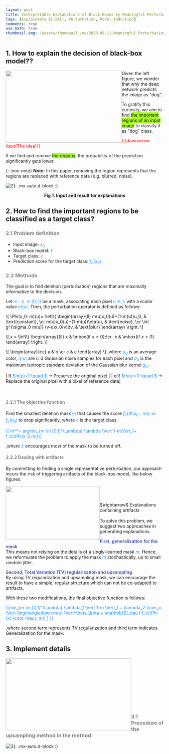 ```yaml
---
layout: post
title: Interpretable Explanations of Black Boxes by Meaningful Perturbation
tags: [Explainable AI(XAI), Perturbation, Model Induction]
comments: true
use_math: true
thumbnail-img: /assets/thumbnail_img/2020-08-11-Meaningful_Perturbation/post.png
---
```


## 1. How to explain the decision of black-box model??

<img src="https://da2so.github.io/assets/post_img/2020-08-11-Meaningful_Perturbation/1.png" width="370" height="230" style="float: left">

Given the left figure, we wonder that why the deep network predicts the image as "dog".


To gratify this curiosity, we aim to find <span style="background-color: #A4FF21">the important regions of an input image</span> to classify it as "dog" class.

<span style="color: red">\\[\downarrow \text{The idea}\\] </span>

If we find and remove <span style="background-color: #A4FF21">the regions</span>, the probability of the prediction significantly gets lower.


{: .box-note}
**Note:** In this paper, removing the region represents that the regions are replaced with reference data (e.g. blurred, noise).


![2](https://da2so.github.io/assets/post_img/2020-08-11-Meaningful_Perturbation/2.png){: .mx-auto.d-block :}

<p align=center><b>Fig 1. Input and result for explanations </b></p>


## 2. How to find the important regions to be classified as a target class?


### <span style="color:gray">2.1 Problem definition </span>

* Input image: <span style="color:DodgerBlue">$x_0$</span>
* Black-box model: <span style="color:DodgerBlue">$f$</span>
* Target class: <span style="color:DodgerBlue">$c$</span>
* Prediction score for the target class: <span style="color:DodgerBlue">$f_c(x_0)$</span>


### <span style="color:gray">2.2 Methods </span>  
The goal is to find deletion (perturbation) regions that are maximally informative to the decision.


Let <span style="color:DodgerBlue">$m:\lambda \rightarrow [0,1]$</span> be a mask, associating each pixel <span style="color:DodgerBlue">$u \in \lambda$</span> with a scalar value <span style="color:DodgerBlue">$m(u)$</span>.
Then, the perturbation operator is defined as follows:


\\[ 
\Phi(x_0: m)(u)= \\left\\{ \\begin{array}{ll} m(u)x_0(u)+(1-m(u))u_0, & \text{constant}, \cr
											 m(u)x_0(u)+(1-m(u))\eta(u), & \text{noise}, \cr 
											 \int g^{\sigma_0 m(u)} (v-u)x_0(v)dv, & \text{blur} 
							\\end{array} \\right. 
\\]


\\[ 
x = \\left\\{ \\begin{array}{ll}
         x & \mbox{if $x \geq 0$};\cr
        -x & \mbox{if $x < 0$}.
        \\end{array} \\right. 
\\] 

\\[
\\begin{array}{cc}
  a & b \cr
  c & c
\\end{array}
\\]
,where <span style="color:DodgerBlue">$u_0$</span> is an average color, <span style="color:DodgerBlue">$\eta(u)$</span> are i.i.d Gaussian noise samples for each pixel and <span style="color:DodgerBlue">$\sigma_0$</span> is the maximum isotropic standard deviation of the Gaussian blur kernel <span style="color:DodgerBlue">$g_\sigma$</span>.


| If <span style="color:DodgerBlue">$m(u)=1 \quad $</span> $\rightarrow$ Preserve the original pixel |
| elif <span style="color:DodgerBlue">$m(u)=0 \quad $</span> $\rightarrow$ Replace the original pixel with a pixel of reference data|


<br />

#### <span style="color:gray"> 2.2.1 The objective function </span>
Find the smallest deletion mask <span style="color:DodgerBlue">$m$</span> that causes the score <span style="color:DodgerBlue">$f_c(\Phi (x_0:m)) \ll f_c(x_0)$</span> to drop significantly, where <span style="color:DodgerBlue">$c$</span> is the target class.

<span style="color:DodgerBlue">\\[ m^*= argmin_{m \in [0,1]^\Lambda} \lambda \Vert 1-m\Vert_1+ f_c(\Phi(x_0:m))\\] </span>

,where <span style="color:DodgerBlue">$\lambda$</span> encourages most of the mask to be turned off.


#### <span style="color:gray">2.2.2 Dealing with artifacts</span>  
By committing to finding a single representative perturbation, our approach incurs the risk of triggering artifacts of the black-box model, like below figures.

<img src="https://da2so.github.io/assets/post_img/2020-08-11-Meaningful_Perturbation/3.png" width="300" height="170" style="float: left">
<br />
<br />
<br />
$\rightarrow$ Explanations containing artifacts

<br />
<br />
To solve this problem, we suggest two approaches in generating explanations.


<span style="color:#5256BC"><b>First, generalization for the mask</b></span>  
This means not relying on the details of a singly-learned mask <span style="color:DodgerBlue">$m$</span>. Hence, we reformulate the problem to apply the mask <span style="color:DodgerBlue">$m$</span> stochastically, up to small random jitter.


<span style="color:#5256BC"><b>Second, Total Variation (TV) regularization and upsampling</b></span>  
By uisng TV regularization and upsampling mask, we can encourage the result to have a simple, regular structure which can not be co-adapted to artifacts.

With these two modifications, the final objective function is follows:

<span style="color:DodgerBlue">\\[min_{m \in [0,1]^\Lambda} \lambda_1 \Vert 1-m \Vert_1 + \lambda_2 \sum_u \Vert \bigtriangledown m(u) \Vert^\beta_\beta + \mathbb{E}_\tau \[ f_c(\Phi (x( \cdot -\tau), m)) \] \\] </span>

,where second term represents TV regularization and third term indicates Generalization for the mask.


## 3. Implement details

<img src="https://da2so.github.io/assets/post_img/2020-08-11-Meaningful_Perturbation/4.png" width="400" height="230" style="float: left">

<br />
<br />
<br />
<br />
<br />
<br />
<br />
<br />
<br />

### <span style="color:gray">3.1 Procedure of the upsampling method in the method</span>


![3](https://da2so.github.io/assets/post_img/2020-08-11-Meaningful_Perturbation/5.png){: .mx-auto.d-block :}
